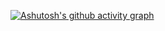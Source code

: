[![Ashutosh's github activity graph](https://github-readme-activity-graph.cyclic.app/graph?username=Fixlus18)](https://github.com/ashutosh00710/github-readme-activity-graph)
